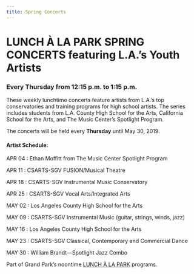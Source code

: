 ```yaml
---
title: Spring Concerts
---
```


LUNCH À LA PARK SPRING CONCERTS featuring L.A.’s Youth Artists
==============================================================

### Every Thursday from <time datetime="12:15">12:15 p.m.</time> to <time datetime="13:15">1:15 p.m.</time>

These weekly lunchtime concerts feature artists from L.A.’s top conservatories and training programs for high school artists. The series includes students from L.A. County High School for the Arts, California School for the Arts, and The Music Center’s Spotlight Program.

The concerts will be held every **Thursday** until May 30, 2019.

#### Artist Schedule:

APR 04
: Ethan Moffitt from The Music Center Spotlight Program  

APR 11
: CSARTS-SGV FUSION/Musical Theatre  

APR 18
: CSARTS-SGV Instrumental Music Conservatory  

APR 25
: CSARTS-SGV Vocal Arts/Integrated Arts  

MAY 02
: Los Angeles County High School for the Arts  

MAY 09
: CSARTS-SGV Instrumental Music (guitar, strings, winds, jazz)  

MAY 16
: Los Angeles County High School for the Arts  

MAY 23
: CSARTS-SGV Classical, Contemporary and Commercial Dance  

MAY 30
: William Brandt—Spotlight Jazz Combo

Part of Grand Park’s noontime [LUNCH À LA PARK](/lunch/) programs.
